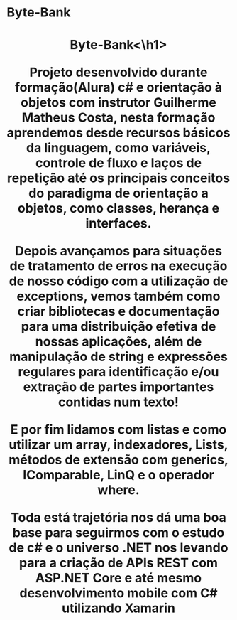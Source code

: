 # Byte-Bank
<h1 align="center">Byte-Bank<\h1>
<p>Projeto desenvolvido durante formação(Alura) c# e orientação à objetos com instrutor Guilherme Matheus Costa,
nesta formação aprendemos desde recursos básicos da linguagem, como variáveis, controle de fluxo e laços de repetição até os principais 
conceitos do paradigma de orientação a objetos, como classes, herança e interfaces.</p>
<p>
Depois avançamos para situações de tratamento de  erros na execução de nosso código com a utilização de exceptions, vemos também 
como criar bibliotecas e documentação para uma distribuição efetiva de nossas aplicações, 
além de manipulação de string e expressões regulares para identificação e/ou extração de partes importantes contidas num texto! </p>

<p>E por fim lidamos com listas e como utilizar um array, indexadores, Lists, métodos de extensão com generics, IComparable, LinQ e o operador where.</p>

<p>Toda está trajetória nos dá uma boa base para seguirmos com o estudo de c# e o universo .NET nos levando para a criação de APIs REST com ASP.NET Core
e até mesmo desenvolvimento mobile com C# utilizando Xamarin </p>
